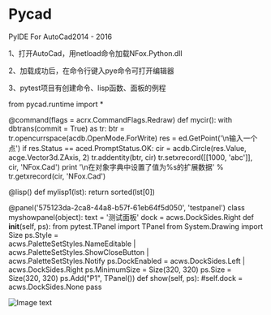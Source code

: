 # Pycad
PyIDE For AutoCad2014 - 2016

1、打开AutoCad，用netload命令加载NFox.Python.dll

2、加载成功后，在命令行键入pye命令可打开编辑器

3、pytest项目有创建命令、lisp函数、面板的例程

from pycad.runtime import *

@command(flags = acrx.CommandFlags.Redraw)
def mycir():
    with dbtrans(commit = True) as tr:
        btr = tr.opencurrspace(acdb.OpenMode.ForWrite)
        res = ed.GetPoint('\n输入一个点')
        if res.Status == aced.PromptStatus.OK:
            cir = acdb.Circle(res.Value, acge.Vector3d.ZAxis, 2)
            tr.addentity(btr, cir)
            tr.setxrecord([[1000, 'abc']], cir, 'NFox.Cad')
            print '\n在对象字典中设置了值为%s的扩展数据' % tr.getxrecord(cir, 'NFox.Cad')

@lisp()
def mylisp1(lst):
    return sorted(lst[0])

@panel('575123da-2ca8-44a8-b57f-61eb64f5d050', 'testpanel')
class myshowpanel(object):
    text = '测试面板'
    dock = acws.DockSides.Right
    def __init__(self, ps):
        from pytest.TPanel import TPanel
        from System.Drawing import Size
        ps.Style = \
            acws.PaletteSetStyles.NameEditable | \
            acws.PaletteSetStyles.ShowCloseButton | \
            acws.PaletteSetStyles.Notify
        ps.DockEnabled = acws.DockSides.Left | acws.DockSides.Right
        ps.MinimumSize = Size(320, 320)
        ps.Size = Size(320, 320)
        ps.Add("P1", TPanel())
    def show(self, ps):
        #self.dock = acws.DockSides.None
        pass          

![Image text](https://github.com/xsfhlzh/Pycad/blob/master/Src/0.png)
